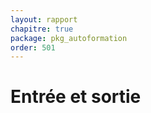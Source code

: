 ```yaml
---
layout: rapport
chapitre: true
package: pkg_autoformation
order: 501
---
```


<!-- new slide -->
# Entrée et sortie 

